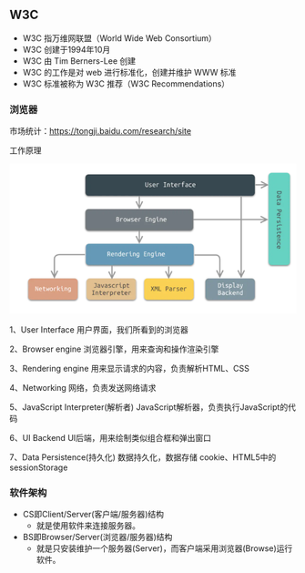 ## W3C
* W3C 指万维网联盟（World Wide Web Consortium）
* W3C 创建于1994年10月
* W3C 由 Tim Berners-Lee 创建
* W3C 的工作是对 web 进行标准化，创建并维护 WWW 标准
* W3C 标准被称为 W3C 推荐（W3C Recommendations）

### 浏览器

市场统计：https://tongji.baidu.com/research/site

工作原理

![](img/浏览器.png)

1、User Interface 用户界面，我们所看到的浏览器

2、Browser engine 浏览器引擎，用来查询和操作渲染引擎

3、Rendering engine 用来显示请求的内容，负责解析HTML、CSS

4、Networking 网络，负责发送网络请求

5、JavaScript Interpreter(解析者) JavaScript解析器，负责执行JavaScript的代码

6、UI Backend UI后端，用来绘制类似组合框和弹出窗口

7、Data Persistence(持久化) 数据持久化，数据存储 cookie、HTML5中的sessionStorage


### 软件架构
* CS即Client/Server(客户端/服务器)结构
  * 就是使用软件来连接服务器。
* BS即Browser/Server(浏览器/服务器)结构
  * 就是只安装维护一个服务器(Server)，而客户端采用浏览器(Browse)运行软件。